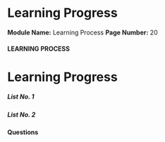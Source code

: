 <!--
 // Platform: Academy
// URL: https://academy.hackthebox.com/module/9/section/56
// Platform Version: V1
// Module ID: 9
// Module Name: Learning Process
// Module Difficulty: Fundamental
// Section ID: 56
// Section Title: Learning Progress
// Page Title: Learning Process
// Page Number: 20
-->

# Learning Progress

**Module Name:** Learning Process **Page Number:** 20

#### LEARNING PROCESS

# Learning Progress

##### List No. 1

##### List No. 2

#### Questions

####